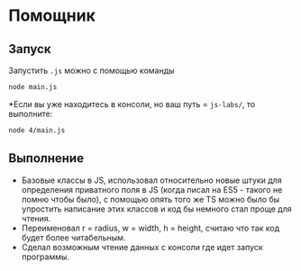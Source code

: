 # Помощник

## Запуск
Запустить `.js` можно с помощью команды
```bash
node main.js
```

*Если вы уже находитесь в консоли, но ваш путь = `js-labs/`, то выполните:
```bash
node 4/main.js
```

## Выполнение
- Базовые классы в JS, использовал относительно новые штуки для определения приватного поля в JS (когда писал на ES5 - такого не помню чтобы было), с помощью опять того же TS можно было бы упростить написание этих классов и код бы немного стал проще для чтения.
- Переименовал r = radius, w = width, h = height, считаю что так код будет более читабельным.
- Сделал возможным чтение данных с консоли где идет запуск программы.